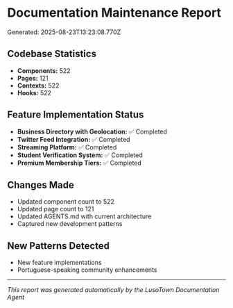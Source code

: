 # Documentation Maintenance Report
Generated: 2025-08-23T13:23:08.770Z

## Codebase Statistics
- **Components:** 522
- **Pages:** 121
- **Contexts:** 522
- **Hooks:** 522

## Feature Implementation Status
- **Business Directory with Geolocation:** ✅ Completed
- **Twitter Feed Integration:** ✅ Completed
- **Streaming Platform:** ✅ Completed
- **Student Verification System:** ✅ Completed
- **Premium Membership Tiers:** ✅ Completed

## Changes Made
- Updated component count to 522
- Updated page count to 121
- Updated AGENTS.md with current architecture
- Captured new development patterns

## New Patterns Detected
- New feature implementations
- Portuguese-speaking community enhancements

---
*This report was generated automatically by the LusoTown Documentation Agent*
